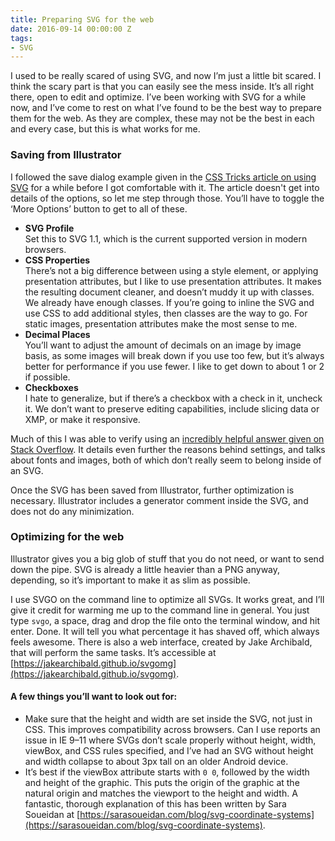 ```yaml
---
title: Preparing SVG for the web
date: 2016-09-14 00:00:00 Z
tags:
- SVG
---
```


I used to be really scared of using SVG, and now I’m just a little bit scared. I think the scary part is that you can easily see the mess inside. It’s all right there, open to edit and optimize. I’ve been working with SVG for a while now, and I’ve come to rest on what I’ve found to be the best way to prepare them for the web. As they are complex, these may not be the best in each and every case, but this is what works for me.

### Saving from Illustrator

I followed the save dialog example given in the [CSS Tricks article on using SVG](https://css-tricks.com/using-svg/) for a while before I got comfortable with it. The article doesn't get into details of the options, so let me step through those. You’ll have to toggle the ‘More Options’ button to get to all of these.

- **SVG Profile**<br>
  Set this to SVG 1.1, which is the current supported version in modern browsers.
- **CSS Properties**<br>
  There’s not a big difference between using a style element, or applying presentation attributes, but I like to use presentation attributes. It makes the resulting document cleaner, and doesn’t muddy it up with classes. We already have enough classes. If you’re going to inline the SVG and use CSS to add additional styles, then classes are the way to go. For static images, presentation attributes make the most sense to me.
- **Decimal Places**<br>
  You’ll want to adjust the amount of decimals on an image by image basis, as some images will break down if you use too few, but it’s always better for performance if you use fewer. I like to get down to about 1 or 2 if possible.
- **Checkboxes**<br>
  I hate to generalize, but if there’s a checkbox with a check in it, uncheck it. We don’t want to preserve editing capabilities, include slicing data or XMP, or make it responsive.

Much of this I was able to verify using an [incredibly helpful answer given on Stack Overflow](http://stackoverflow.com/questions/13236365/optimal-settings-for-exporting-svgs-for-the-web-from-illustrator). It details even further the reasons behind settings, and talks about fonts and images, both of which don’t really seem to belong inside of an SVG.

Once the SVG has been saved from Illustrator, further optimization is necessary. Illustrator includes a generator comment inside the SVG, and does not do any minimization.

### Optimizing for the web

Illustrator gives you a big glob of stuff that you do not need, or want to send down the pipe. SVG is already a little heavier than a PNG anyway, depending, so it’s important to make it as slim as possible.

I use SVGO on the command line to optimize all SVGs. It works great, and I’ll give it credit for warming me up to the command line in general. You just type `svgo`, a space, drag and drop the file onto the terminal window, and hit enter. Done. It will tell you what percentage it has shaved off, which always feels awesome. There is also a web interface, created by Jake Archibald, that will perform the same tasks. It’s accessible at [https://jakearchibald.github.io/svgomg](https://jakearchibald.github.io/svgomg).

#### A few things you’ll want to look out for:

- Make sure that the height and width are set inside the SVG, not just in CSS. This improves compatibility across browsers. Can I use reports an issue in IE 9–11 where SVGs don’t scale properly without height, width, viewBox, and CSS rules specified, and I’ve had an SVG without height and width collapse to about 3px tall on an older Android device.
- It’s best if the viewBox attribute starts with `0 0`, followed by the width and height of the graphic. This puts the origin of the graphic at the natural origin and matches the viewport to the height and width. A fantastic, thorough explanation of this has been written by Sara Soueidan at [https://sarasoueidan.com/blog/svg-coordinate-systems](https://sarasoueidan.com/blog/svg-coordinate-systems).
